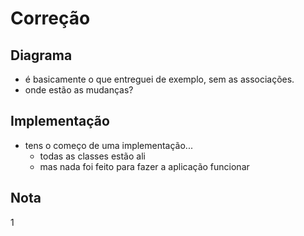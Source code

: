 # Correção

## Diagrama

- é basicamente o que entreguei de exemplo, sem as associações.
- onde estão as mudanças?

## Implementação

- tens o começo de uma implementação...
  - todas as classes estão ali
  - mas nada foi feito para fazer a aplicação funcionar

## Nota

1